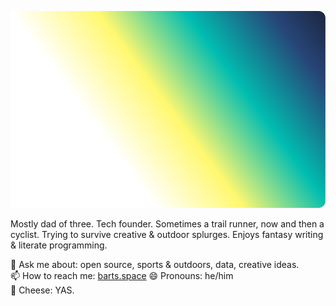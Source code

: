 ![STATS](./assets/badge.svg)

Mostly dad of three. Tech founder.  Sometimes a trail runner, now and then a cyclist. Trying to survive creative & outdoor splurges. Enjoys fantasy writing & literate programming.

💬 Ask me about: open source, sports & outdoors, data, creative ideas.  
📫 How to reach me: [barts.space](https://barts.space)
😄 Pronouns: he/him  
🧀 Cheese: YAS.


